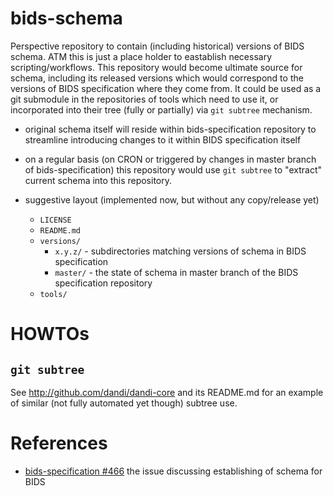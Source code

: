 # bids-schema

Perspective repository to contain (including historical) versions of BIDS
schema.  ATM this is just a place holder to eastablish necessary
scripting/workflows.  This repository would become ultimate source for schema,
including its released versions which would correspond to the versions of BIDS
specification where they come from.  It could be used as a git submodule  in
the repositories of tools which need to use it, or incorporated into their tree
(fully or partially) via `git subtree` mechanism.

- original schema itself will reside within bids-specification repository to
  streamline introducing changes to it within BIDS specification itself

- on a regular basis (on CRON or triggered by changes in master branch of
  bids-specification)  this repository would use `git subtree` to
  "extract" current schema into this repository.

- suggestive layout (implemented now, but without any copy/release yet)

  - `LICENSE`
  - `README.md`
  - `versions/`
    - `x.y.z/` - subdirectories matching versions of schema in BIDS specification
    - `master/` - the state of schema in master branch of the BIDS specification 
      repository
  - `tools/`

# HOWTOs

## `git subtree`

See http://github.com/dandi/dandi-core and its README.md for an example
of similar (not fully automated yet though) subtree use.

# References

- [bids-specification #466](https://github.com/bids-standard/bids-specification/issues/466)
  the issue discussing establishing of schema for BIDS
